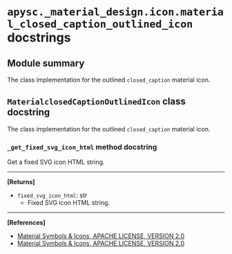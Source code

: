 # `apysc._material_design.icon.material_closed_caption_outlined_icon` docstrings

## Module summary

The class implementation for the outlined `closed_caption` material icon.

## `MaterialclosedCaptionOutlinedIcon` class docstring

The class implementation for the outlined `closed_caption` material icon.

### `_get_fixed_svg_icon_html` method docstring

Get a fixed SVG icon HTML string.<hr>

**[Returns]**

- `fixed_svg_icon_html`: str
  - Fixed SVG icon HTML string.

<hr>

**[References]**

- [Material Symbols & Icons, APACHE LICENSE, VERSION 2.0](https://fonts.google.com/icons?icon.size=24&icon.color=%23e8eaed)
- [Material Symbols & Icons, APACHE LICENSE, VERSION 2.0](https://www.apache.org/licenses/LICENSE-2.0.html)